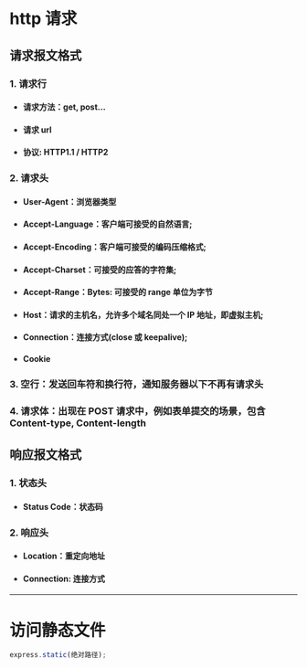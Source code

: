# http 请求

## 请求报文格式

### 1. 请求行

- #### 请求方法：get, post...
- #### 请求 url
- #### 协议: HTTP1.1 / HTTP2

### 2. 请求头

- #### User-Agent：浏览器类型
- #### Accept-Language：客户端可接受的自然语言;
- #### Accept-Encoding：客户端可接受的编码压缩格式;
- #### Accept-Charset：可接受的应答的字符集;
- #### Accept-Range：Bytes: 可接受的 range 单位为字节
- #### Host：请求的主机名，允许多个域名同处一个 IP 地址，即虚拟主机;
- #### Connection：连接方式(close 或 keepalive);
- #### Cookie

### 3. 空行：发送回车符和换行符，通知服务器以下不再有请求头

### 4. 请求体：出现在 POST 请求中，例如表单提交的场景，包含 Content-type, Content-length

## 响应报文格式

### 1. 状态头

- #### Status Code：状态码

### 2. 响应头

- #### Location：重定向地址
- #### Connection: 连接方式

---

# 访问静态文件

```javascript
express.static(绝对路径);
```
